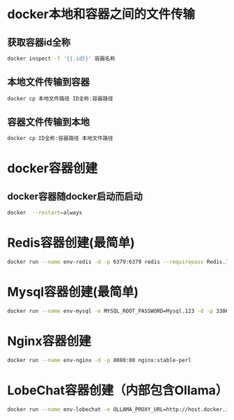 # docker本地和容器之间的文件传输

## 获取容器id全称

```bash
docker inspect -f '{{.id}}' 容器名称
```

## 本地文件传输到容器

```bash
docker cp 本地文件路径 ID全称:容器路径
```

## 容器文件传输到本地

```bash
docker cp ID全称:容器路径 本地文件路径
```

# docker容器创建

## docker容器随docker启动而启动

```bash
docker  --restart=always
```

# Redis容器创建(最简单)

```bash
docker run --name env-redis -d -p 6379:6379 redis --requirepass Redis.123
```

# Mysql容器创建(最简单)

```bash
docker run --name env-mysql -e MYSQL_ROOT_PASSWORD=Mysql.123 -d -p 3306:3306 mysql
```

# Nginx容器创建

```bash
docker run --name env-nginx -d -p 8080:80 nginx:stable-perl
```

# LobeChat容器创建（内部包含Ollama）

```bash
docker run --name env-lobechat -e OLLAMA_PROXY_URL=http://host.docker.internal:11434/v1 -d -p 3210:3210 lobehub/lobe-chat
```
